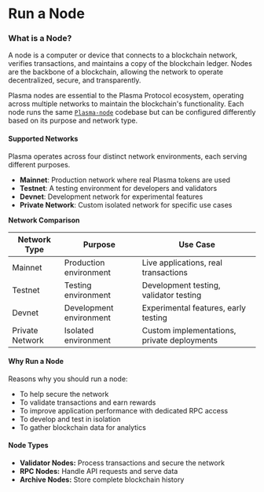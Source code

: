 # Run a Node

### What is a Node?

A node is a computer or device that connects to a blockchain network, verifies transactions, and maintains a copy of the blockchain ledger. Nodes are the backbone of a blockchain, allowing the network to operate decentralized, secure, and transparently.

Plasma nodes are essential to the Plasma Protocol ecosystem, operating across multiple networks to maintain the blockchain's functionality. Each node runs the same [`Plasma-node`](https://github.com/PlasmaLaboratories/plasma-node) codebase but can be configured differently based on its purpose and network type.

#### Supported Networks <a href="#supported-networks" id="supported-networks"></a>

Plasma operates across four distinct network environments, each serving different purposes.

* **Mainnet**: Production network where real Plasma tokens are used
* **Testnet**: A testing environment for developers and validators
* **Devnet**: Development network for experimental features
* **Private Network**: Custom isolated network for specific use cases

**Network Comparison**

| Network Type    | Purpose                 | Use Case                                    |
| --------------- | ----------------------- | ------------------------------------------- |
| Mainnet         | Production environment  | Live applications, real transactions        |
| Testnet         | Testing environment     | Development testing, validator testing      |
| Devnet          | Development environment | Experimental features, early testing        |
| Private Network | Isolated environment    | Custom implementations, private deployments |

#### **Why Run a Node**  <a href="#why-run-a-node" id="why-run-a-node"></a>

Reasons why you should run a node:

* To help secure the network
* To validate transactions and earn rewards
* To improve application performance with dedicated RPC access
* To develop and test in isolation
* To gather blockchain data for analytics

#### **Node Types** <a href="#node-types" id="node-types"></a>

* **Validator Nodes:** Process transactions and secure the network
* **RPC Nodes:** Handle API requests and serve data
* **Archive Nodes:** Store complete blockchain history
